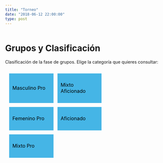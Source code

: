 ```yaml
---
title: "Torneo"
date: "2018-06-12 22:00:00"
type: post
---
```


  <header>
		<style>
		  td{ background-color:#45b5e6 }
		  td:hover { background-color:#fae768 }
		  tr { border:none }
		  a { color: black; display: block; text-decoration: none; }
		</style>
  </header>
  <h1>Grupos y Clasificación</h1>
	<p>Clasificación de la fase de grupos. Elige la categoría que quieres consultar:</p>
	<table style="border-spacing: 10pt; border-collapse: separate">
	  <tr>
		<td width="50%"><a href="clasif-masc/" style="color: black; display: block; text-decoration: none; padding: 25px 2%;">Masculino Pro</a></td>
		<td><a href="clasif-mixa/" style="color: black; display: block; text-decoration: none; padding: 25px 2%;">Mixto Aficionado</a></td>
	  </tr>
	  <tr>
		<td><a href="clasif-fem/" style="color: black; display: block; text-decoration: none; padding: 25px 2%;">Femenino Pro</a></td>
		<td><a href="clasif-afi/"  style="color: black; display: block; text-decoration: none; padding: 25px 2%;">Aficionado</a></td>
	  </tr>
	  <tr>
		<td><a href="clasif-mix/" style="color: black; display: block; text-decoration: none; padding: 25px 2%;">Mixto Pro</a></td>
	  </tr>
	</table>

